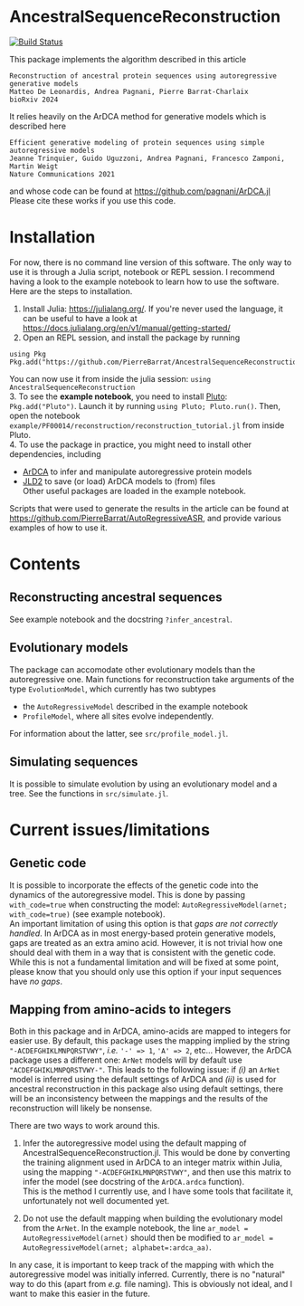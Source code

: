 # AncestralSequenceReconstruction

[![Build Status](https://github.com/PierreBarrat/AncestralSequenceReconstruction.jl/actions/workflows/CI.yml/badge.svg?branch=master)](https://github.com/PierreBarrat/AncestralSequenceReconstruction.jl/actions/workflows/CI.yml?query=branch%3Amaster)

This package implements the algorithm described in this article
```
Reconstruction of ancestral protein sequences using autoregressive generative models
Matteo De Leonardis, Andrea Pagnani, Pierre Barrat-Charlaix
bioRxiv 2024
```

It relies heavily on the ArDCA method for generative models which is described here 
```
Efficient generative modeling of protein sequences using simple autoregressive models
Jeanne Trinquier, Guido Uguzzoni, Andrea Pagnani, Francesco Zamponi, Martin Weigt
Nature Communications 2021
```
and whose code can be found at https://github.com/pagnani/ArDCA.jl
Please cite these works if you use this code. 

# Installation

For now, there is no command line version of this software. 
The only way to use it is through a Julia script, notebook or REPL session. 
I recommend having a look to the example notebook to learn how to use the software. 
Here are the steps to installation. 

1. Install Julia: https://julialang.org/. If you're never used the language, it can be useful to have a look at https://docs.julialang.org/en/v1/manual/getting-started/  
2. Open an REPL session, and install the package by running
  ```
  using Pkg
  Pkg.add("https://github.com/PierreBarrat/AncestralSequenceReconstruction.jl")
  ```
  You can now use it from inside the julia session: `using AncestralSequenceReconstruction`  
3. To see the **example notebook**, you need to install [Pluto](https://github.com/fonsp/Pluto.jl): `Pkg.add("Pluto")`. 
  Launch it by running `using Pluto; Pluto.run()`. 
  Then, open the notebook `example/PF00014/reconstruction/reconstruction_tutorial.jl` from inside Pluto.   
4. To use the package in practice, you might need to install other dependencies, including  
  - [ArDCA](https://github.com/pagnani/ArDCA.jl) to infer and manipulate autoregressive protein models  
  - [JLD2](https://github.com/JuliaIO/JLD2.jl) to save (or load) ArDCA models to (from) files  
  Other useful packages are loaded in the example notebook. 

Scripts that were used to generate the results in the article can be found at https://github.com/PierreBarrat/AutoRegressiveASR, and provide various examples of how to use it. 

# Contents

## Reconstructing ancestral sequences

See example notebook and the docstring `?infer_ancestral`. 

## Evolutionary models

The package can accomodate other evolutionary models than the autoregressive one. 
Main functions for reconstruction take arguments of the type `EvolutionModel`, which currently has two subtypes  

- the `AutoRegressiveModel` described in the example notebook  
- `ProfileModel`, where all sites evolve independently.   

For information about the latter, see `src/profile_model.jl`. 

## Simulating sequences

It is possible to simulate evolution by using an evolutionary model and a tree. 
See the functions in `src/simulate.jl`. 

# Current issues/limitations

## Genetic code

It is possible to incorporate the effects of the genetic code into the dynamics of the autoregressive model. 
This is done by passing `with_code=true` when constructing the model: `AutoRegressiveModel(arnet; with_code=true)` (see example notebook).  
An important limitation of using this option is that *gaps are not correctly handled*. In ArDCA as in most energy-based protein generative models, gaps are treated as an extra amino acid. 
However, it is not trivial how one should deal with them in a way that is consistent with the genetic code. 
While this is not a fundamental limitation and will be fixed at some point, please know that you should only use this option if your input sequences have *no gaps*. 

## Mapping from amino-acids to integers

Both in this package and in ArDCA, amino-acids are mapped to integers for easier use. 
By default, this package uses the mapping implied by the string `"-ACDEFGHIKLMNPQRSTVWY"`, *i.e.* `'-' => 1`, `'A' => 2`, etc...
However, the ArDCA package uses a different one: `ArNet` models will by default use `"ACDEFGHIKLMNPQRSTVWY-"`. 
This leads to the following issue: if *(i)* an `ArNet` model is inferred using the default settings of ArDCA and *(ii)* is used for ancestral reconstruction in this package also using default settings, there will be an inconsistency between the mappings and the results of the reconstruction will likely be nonsense. 

There are two ways to work around this.   

1. Infer the autoregressive model using the default mapping of AncestralSequenceReconstruction.jl. This would be done by converting the training alignment used in ArDCA to an integer matrix within Julia, using the mapping `"-ACDEFGHIKLMNPQRSTVWY"`, and then use this matrix to infer the model (see docstring of the `ArDCA.ardca` function).  
  This is the method I currently use, and I have some tools that facilitate it, unfortunately not well documented yet.   

2. Do not use the default mapping when building the evolutionary model from the `ArNet`. In the example notebook, the line `ar_model = AutoRegressiveModel(arnet)` should then be modified to `ar_model = AutoRegressiveModel(arnet; alphabet=:ardca_aa)`. 

In any case, it is important to keep track of the mapping with which the autoregressive model was initially inferred. 
Currently, there is no "natural" way to do this (apart from *e.g.* file naming). 
This is obviously not ideal, and I want to make this easier in the future. 



  
